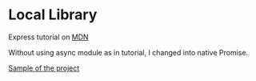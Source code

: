 # Local Library
Express tutorial on [MDN](https://developer.mozilla.org/zh-TW/docs/Learn/Server-side/Express_Nodejs)

Without using async module as in tutorial, I changed into native Promise.

[Sample of the project](https://whispering-brushlands-56060.herokuapp.com/catalog)
